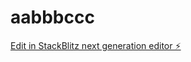 # aabbbccc

[Edit in StackBlitz next generation editor ⚡️](https://stackblitz.com/~/github.com/bryanorellana28/aabbbccc)